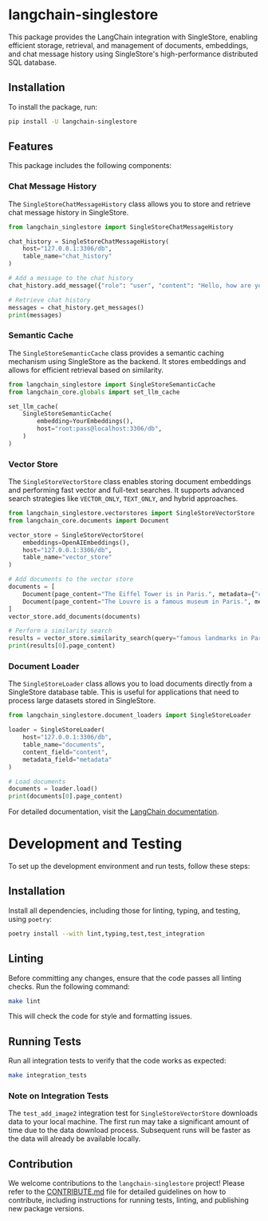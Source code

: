 # langchain-singlestore

This package provides the LangChain integration with SingleStore, enabling efficient storage, retrieval, and management of documents, embeddings, and chat message history using SingleStore's high-performance distributed SQL database.

## Installation

To install the package, run:

```bash
pip install -U langchain-singlestore
```

## Features

This package includes the following components:

### Chat Message History

The `SingleStoreChatMessageHistory` class allows you to store and retrieve chat message history in SingleStore. 

```python
from langchain_singlestore import SingleStoreChatMessageHistory

chat_history = SingleStoreChatMessageHistory(
    host="127.0.0.1:3306/db",
    table_name="chat_history"
)

# Add a message to the chat history
chat_history.add_message({"role": "user", "content": "Hello, how are you?"})

# Retrieve chat history
messages = chat_history.get_messages()
print(messages)
```

### Semantic Cache

The `SingleStoreSemanticCache` class provides a semantic caching mechanism using SingleStore as the backend. It stores embeddings and allows for efficient retrieval based on similarity.

```python
from langchain_singlestore import SingleStoreSemanticCache
from langchain_core.globals import set_llm_cache

set_llm_cache(
    SingleStoreSemanticCache(
        embedding=YourEmbeddings(),
        host="root:pass@localhost:3306/db",
    )
)
```

### Vector Store

The `SingleStoreVectorStore` class enables storing document embeddings and performing fast vector and full-text searches. It supports advanced search strategies like `VECTOR_ONLY`, `TEXT_ONLY`, and hybrid approaches.

```python
from langchain_singlestore.vectorstores import SingleStoreVectorStore
from langchain_core.documents import Document

vector_store = SingleStoreVectorStore(
    embeddings=OpenAIEmbeddings(),
    host="127.0.0.1:3306/db",
    table_name="vector_store"
)

# Add documents to the vector store
documents = [
    Document(page_content="The Eiffel Tower is in Paris.", metadata={"category": "landmark"}),
    Document(page_content="The Louvre is a famous museum in Paris.", metadata={"category": "museum"})
]
vector_store.add_documents(documents)

# Perform a similarity search
results = vector_store.similarity_search(query="famous landmarks in Paris", k=1)
print(results[0].page_content)
```

### Document Loader

The `SingleStoreLoader` class allows you to load documents directly from a SingleStore database table. This is useful for applications that need to process large datasets stored in SingleStore.

```python
from langchain_singlestore.document_loaders import SingleStoreLoader

loader = SingleStoreLoader(
    host="127.0.0.1:3306/db",
    table_name="documents",
    content_field="content",
    metadata_field="metadata"
)

# Load documents
documents = loader.load()
print(documents[0].page_content)
```

For detailed documentation, visit the [LangChain documentation](https://python.langchain.com/).

# Development and Testing

To set up the development environment and run tests, follow these steps:

## Installation

Install all dependencies, including those for linting, typing, and testing, using `poetry`:

```bash
poetry install --with lint,typing,test,test_integration
```

## Linting

Before committing any changes, ensure that the code passes all linting checks. Run the following command:

```bash
make lint
```

This will check the code for style and formatting issues.

## Running Tests

Run all integration tests to verify that the code works as expected:

```bash
make integration_tests
```

### Note on Integration Tests

The `test_add_image2` integration test for `SingleStoreVectorStore` downloads data to your local machine. The first run may take a significant amount of time due to the data download process. Subsequent runs will be faster as the data will already be available locally.

## Contribution

We welcome contributions to the `langchain-singlestore` project! Please refer to the [CONTRIBUTE.md](./CONTRIBUTE.md) file for detailed guidelines on how to contribute, including instructions for running tests, linting, and publishing new package versions.

